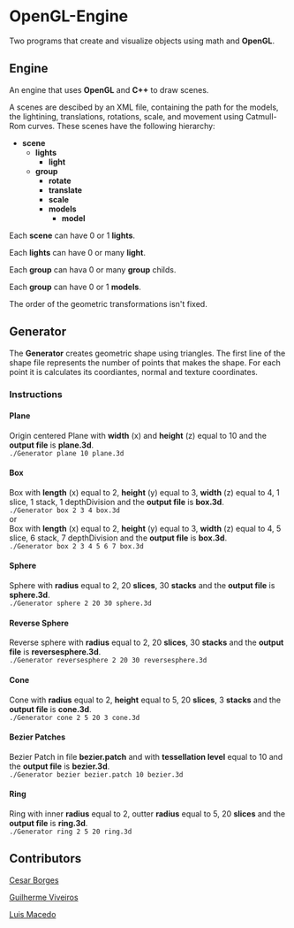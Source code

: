 # OpenGL-Engine

Two programs that create and visualize objects using math and **OpenGL**.

## Engine

An engine that uses **OpenGL** and **C++** to draw scenes.

A scenes are descibed by an XML file, containing the path for the models, the lightining, translations, rotations, scale, and movement using Catmull-Rom curves. These scenes have the following hierarchy:

- **scene**
  - **lights**
    - **light**
  - **group**
    - **rotate**
    - **translate**
    - **scale**
    - **models**
      - **model**

Each **scene** can have 0 or 1 **lights**.

Each **lights** can have 0 or many **light**.

Each **group** can hava 0 or many **group** childs. 

Each **group** can have 0 or 1 **models**. 

The order of the geometric transformations isn't fixed.

## Generator

The **Generator** creates geometric shape using triangles. The first line of the shape file represents the number of points that makes the shape. For each point it is calculates its coordiantes, normal and texture coordinates.

### Instructions


#### Plane
Origin centered Plane with **width** (x) and **height** (z) equal to 10 and the **output file** is **plane.3d**.   
`./Generator plane 10 plane.3d`

#### Box
Box with **length** (x) equal to 2, **height** (y) equal to 3, **width** (z) equal to 4, 1 slice, 1 stack, 1 depthDivision and the **output file** is **box.3d**.   
`./Generator box 2 3 4 box.3d`   
or   
Box with **length** (x) equal to 2, **height** (y) equal to 3, **width** (z) equal to 4, 5 slice, 6 stack, 7 depthDivision and the **output file** is **box.3d**.   
`./Generator box 2 3 4 5 6 7 box.3d`

#### Sphere
Sphere with **radius** equal to 2, 20 **slices**, 30 **stacks** and the **output file** is **sphere.3d**.   
`./Generator sphere 2 20 30 sphere.3d`

#### Reverse Sphere
Reverse sphere with **radius** equal to 2, 20 **slices**, 30 **stacks** and the **output file** is **reversesphere.3d**.   
`./Generator reversesphere 2 20 30 reversesphere.3d`

#### Cone
Cone with **radius** equal to 2, **height** equal to 5, 20 **slices**, 3 **stacks** and the **output file** is **cone.3d**.   
`./Generator cone 2 5 20 3 cone.3d`

#### Bezier Patches
Bezier Patch in file **bezier.patch** and with **tessellation level** equal to 10 and the **output file** is **bezier.3d**.   
`./Generator bezier bezier.patch 10 bezier.3d`

#### Ring
Ring with inner **radius** equal to 2, outter **radius** equal to 5, 20 **slices** and the **output file** is **ring.3d**.   
`./Generator ring 2 5 20 ring.3d`

## Contributors

[Cesar Borges](https://github.com/CesarAugustoBorges)

[Guilherme Viveiros](https://github.com/GuilhermeViveiros)

[Luis Macedo](https://github.com/FallenFoil)
